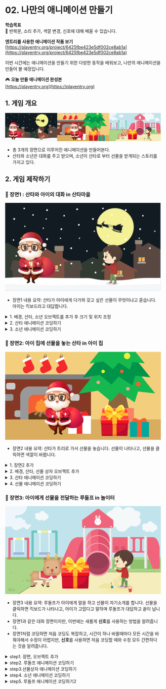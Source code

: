 # 02. 나만의 애니메이션 만들기

**학습목표**   
🚩 반복문, 소리 추가, 색깔 변경, 신호에 대해 배울 수 있습니다.



**엔트리를 사용한 애니메이션 작품 보기**   
[https://playentry.org/project/6425fbe423e5df002ce8ab1a](https://playentry.org/project/6425fbe423e5df002ce8ab1a) 


이번 시간에는 애니메이션을 만들기 위한 다양한 동작을 배워보고, 나만의 애니메이션을 만들어 볼 예정입니다.
  

🎮  **오늘 만들 애니메이션 완성본**   
[https://playentry.org](https://playentry.org) 


## 1. 게임 개요 

![](/img/02_나만의애니메이션만들기/image.png)

- 총 3개의 장면으로 이루어진 애니메이션을 만들어본다. 
- 산타와 소년은 대화를 주고 받으며, 소년이 산타로 부터 선물을 받게되는 스토리를 가지고 있다. 



## 2. 게임 제작하기 

### 🧩 장면1 : 산타와 아이의 대화 in 산타마을
![](/img/02_나만의애니메이션만들기/2_1.png)

- 장면1 내용 요약: 산타가 아이에게 다가와 갖고 싶은 선물이 무엇이냐고 묻습니다. 아이는 킥보드라고 대답합니다. 

<details>

<summary> 1. 배경, 산타, 소년 오브젝트를 추가 후 크기 및 위치 조정 </summary >

![](/img/02_나만의애니메이션만들기/2_15.png) 

</details> 

<details>

<summary> 2. 산타 애니메이션 코딩하기 </summary>
   
![](/img/02_나만의애니메이션만들기/2_17.png)

 - 소리를 추가하는 법, 소리와 움직임을 반복하는 방법(반복문)을 알려줍니다. 자연스럽게 만들기 위해 n초 기다리기 블록을 사용합니다.

</details> 

<details>

<summary>
 3. 소년 애니메이션 코딩하기
</summary>

![](/img/02_나만의애니메이션만들기/2_18.png)
- 시작하기 버튼을 누른 후부터 산타가 말을 마치기를 기다렸다가 아이가 말을 하고 다음 장면으로 넘어갑니다
</details> 




### 🧩 장면2: 아이 집에 선물을 놓는 산타 in 아이 집
![](/img/02_나만의애니메이션만들기/2_19.png)

- 장면2 내용 요약: 산타가 트리로 가서 선물을 놓습니다. 선물이 나타나고, 선물을 클릭하면 색깔이 바뀝니다. 
  
<details>

<summary> 1. 장면2 추가  </summary >

![](/img/02_나만의애니메이션만들기/2_21.png) 

- 장면1 옆의 **+** 버튼을 클릭하여 장면2를 추가해줍니다.



</details> 

<details>

<summary> 2. 배경, 산타, 선물 상자 오브젝트 추가 </summary >

![](/img/02_나만의애니메이션만들기/2_22.png) 

- '크리스마스 집안'(배경), 산타, 선물상자 오브젝트를 추가합니다.
- 장면1에서 끝난 산타의 위치를 참고해 산타를 배치하면 애니메이션 흐름이 깔끔합니다.

</details> 


<details>

<summary> 3.  산타 애니메이션 코딩하기 </summary >

![](/img/02_나만의애니메이션만들기/2_23.png)

- 산타가 트리로 다가가 '여기에 놓으면 되겠군'이라고 말합니다. 
- '시작하기 버튼을 클릭했을 때' 블록이 아닌 '장면이 시작되었을 때' 블록을 사용함을 알려줍니다.
-  또한 2초간 스무스하게 오른쪽으로 움직이는 장면을 연출합니다. 장면1의 반복문으로 끊어서 움직인 것과 장면2의 이동과의 차이점을 살펴봅니다.

</details> 

<details>

<summary> 4. 선물 애니메이션 코딩하기 </summary >

![](/img/02_나만의애니메이션만들기/2_24.png)

- 안보이던 선물이 나타나 '나는 클릭하면 색깔이 바뀌는 선물이야!'라고 말합니다. 3초 후 장면이 전환됩니다. 
	- 숨기기, 보이기를 이해하고 활용하도록 알려줍니다. <br>
	- 여기서 4.5초는 산타의 모든 움직임과 말이 끝나는데까지 걸리는 시간입니다. 
	- (이따가 신호를 활용하면 n초를 계산해서 사용하지 않아도 되는 편리함이 있다는 것을 미리 말해줍니다.)
	- '반복 중단하기'블록을 사용합니다. 반복을 중단하지 않으면 선물이 계속해서 말하게 됩니다. 

![](/img/02_나만의애니메이션만들기/2_25.png)
- 선물을 클릭하면 소리가 나며 색깔이 바뀌는 효과를 추가합니다. 
- '오브젝트를 사용했을 때' 블록을 사용하는 것을 알려줍니다. 소리와 색깔 변화 블록을 사용합니다. 
</details> 



### 🧩 장면3: 아이에게 선물을 전달하는 루돌프 in 놀이터</b><br>

![](/img/02_나만의애니메이션만들기/2_26.png)

- 장면3 내용 요약: 루돌프가 아이에게 말을 하고 선물이 자기소개를 합니다. 선물을 클릭하면 킥보드가 나타나고, 아이가 고맙다고 말하며 루돌프가 대답하고 끝이 납니다.
- 장면1과 같은 대화 장면이지만, 이번에는 새롭게 <b>신호</b>를 사용하는 방법을 알려줍니다.<br>
- 장면1처럼 코딩하면 처음 코딩도 복잡하고, 시간이 하나 바뀔때마다 모든 시간을 바꿔야해서 수정이 어렵지만, <b>신호</b>를 사용하면 처음 코딩할 때와 수정 모두 간편하다는 것을 알려줍니다. 

<details> 
<summary> step1. 장면, 오브젝트 추가  </summary>


![](/img/02_나만의애니메이션만들기/2_27.png)
- 장면을 추가하고 '놀이터'(배경), 루돌프, 선물, 파란색 킥보드, 소년 오브젝트를 추가합니다. <br><br>

![](/img/02_나만의애니메이션만들기/2_9.png)


- 선물을 클릭했을 때 킥보드가 보이게 하기 위해 오브젝트를 겹치게 배치합니다. 
- 보이기, 숨기기 블록을 사용할 수도 있지만 이번과 같은 경우는 편하게 오브젝트의 위/아래 위치를 조정합니다. 조정하는 방법을 알려줍니다. 오브젝트 리스트에서 드래그해 위치를 옮깁니다. <br><br>

</details>


<details> 
<summary> step2. 루돌프 애니메이션 코딩하기 </summary>

![](/img/02_나만의애니메이션만들기/2_28.png)
- 루돌프가 말을 하고 신호를 보냅니다.   
  - 신호에 대해 설명하고, 신호를 추가하는 방법을 알려줍니다. <br>
  - 신호는 다른 오브젝트 간에 연결이 필요할 때 사용하고, 코드를 훨씬 간결하게 해줍니다.
  - 대화 애니메이션을 만들 때에도, n초 기다리기 블록 대신 신호를 사용해주면 수정이 훨씬 용이합니다.<br>
</details>

<details> 
<summary> step3.선물상자 애니메이션 코딩하기 </summary>

![](/img/02_나만의애니메이션만들기/2_29.png)
![](/img/02_나만의애니메이션만들기/2_30.png)
- 선물이 신호를 받고 말을 합니다. 
- 선물 오브젝트를 클릭하면 안보이도록 숨기기 블록을 사용합니다. 
- 이번에는 '선물 공개'라는 새로운 신호를 추가합니다.
</details>

<details> 
<summary> step4. 소년 애니메이션 코딩하기 </summary>

![](/img/02_나만의애니메이션만들기/2_31.png)
- 선물 공개' 신호를 받으면 아이가 말을 합니다. 
- 아이 다음에 루돌프가 말할 것이기 때문에 이번에는 '아이의 감사인사'라는 새로운 신호를 추가합니다. 


</details>

<details> 
<summary> step5. 루돌프 애니메이션 코딩하기2  </summary>

![](/img/02_나만의애니메이션만들기/2_32.png)
- '아이의 감사인사' 신호를 받은 루돌프가 대답하며 애니메이션이 끝이 납니다. <br><br>



</details>

















